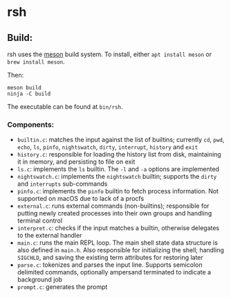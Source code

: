 # rsh

## Build:

rsh uses the [meson](https://mesonbuild.com/) build system. To install, either `apt install meson` or `brew install meson`.

Then:

```
meson build
ninja -C build
```

The executable can be found at `bin/rsh`.


### Components:

* `builtin.c`: matches the input against the list of builtins; currently `cd`, `pwd`, `echo`, `ls`, `pinfo`, `nightswatch`, `dirty`, `interrupt`, `history` and `exit`
* `history.c`: responsible for loading the history list from disk, maintaining it in memory, and persisting to file on exit
* `ls.c`: implements the `ls` builtin. The `-l` and `-a` options are implemented
* `nightswatch.c`: implements the `nightswatch` builtin; supports the `dirty` and `interrupts` sub-commands
* `pinfo.c`: implements the `pinfo` builtin to fetch process information. Not supported on macOS due to lack of a procfs
* `external.c`: runs external commands (non-builtins); responsible for putting newly created processes into their own groups and handling terminal control
* `interpret.c`: checks if the input matches a builtin, otherwise delegates to the external handler
* `main.c`: runs the main REPL loop. The main shell state data structure is also defined in `main.h`. Also responsible for initializing the shell; handling `SIGCHLD`, and saving the existing term attributes for restoring later
* `parse.c`: tokenizes and parses the input line. Supports semicolon delimited commands, optionally ampersand terminated to indicate a background job
* `prompt.c`: generates the prompt
